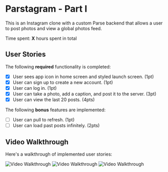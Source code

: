 # Parstagram - Part I

This is an Instagram clone with a custom Parse backend that allows a user to post photos and view a global photos feed.

Time spent: **X** hours spent in total

## User Stories

The following **required** functionality is completed:

- [x] User sees app icon in home screen and styled launch screen. (1pt)
- [x] User can sign up to create a new account. (1pt)
- [x] User can log in. (1pt)
- [x] User can take a photo, add a caption, and post it to the server. (3pt)
- [x] User can view the last 20 posts. (4pts)

The following **bonus** features are implemented:

- [ ] User can pull to refresh. (1pt)
- [ ] User can load past posts infinitely. (2pts)

## Video Walkthrough

Here's a walkthrough of implemented user stories:

<img src='https://imgur.com/gfeTo04.gif' title='Video Walkthrough part1' width='' alt='Video Walkthrough' />
<img src='https://imgur.com/mTK3VHj.gif' title='Video Walkthrough part2' width='' alt='Video Walkthrough' />
<img src='https://imgur.com/HsLUMs4.gif' title='Video Walkthrough part3' width='' alt='Video Walkthrough' />
